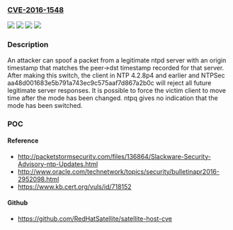 ### [CVE-2016-1548](https://cve.mitre.org/cgi-bin/cvename.cgi?name=CVE-2016-1548)
![](https://img.shields.io/static/v1?label=Product&message=NTP&color=blue)
![](https://img.shields.io/static/v1?label=Product&message=NTPSec&color=blue)
![](https://img.shields.io/static/v1?label=Version&message=n%2Fa&color=blue)
![](https://img.shields.io/static/v1?label=Vulnerability&message=unspecified&color=brighgreen)

### Description

An attacker can spoof a packet from a legitimate ntpd server with an origin timestamp that matches the peer->dst timestamp recorded for that server. After making this switch, the client in NTP 4.2.8p4 and earlier and NTPSec aa48d001683e5b791a743ec9c575aaf7d867a2b0c will reject all future legitimate server responses. It is possible to force the victim client to move time after the mode has been changed. ntpq gives no indication that the mode has been switched.

### POC

#### Reference
- http://packetstormsecurity.com/files/136864/Slackware-Security-Advisory-ntp-Updates.html
- http://www.oracle.com/technetwork/topics/security/bulletinapr2016-2952098.html
- https://www.kb.cert.org/vuls/id/718152

#### Github
- https://github.com/RedHatSatellite/satellite-host-cve

